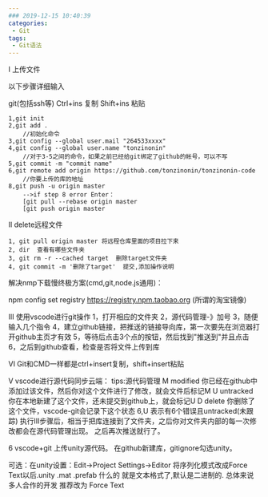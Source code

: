 ```yaml
---
### 2019-12-15 10:40:39
categories:
 - Git
tags:
 - Git语法
---
```

 I 上传文件

以下步骤详细输入
<!--more-->
git(包括ssh等)
	Ctrl+ins  复制
   	Shift+ins 粘贴

	1,git init
	2,git add .
		//初始化命令
	3,git config --global user.mail "264533xxxx"
	4,git config --global user.name "tonzinonin"
		//对于3-5之间的命令，如果之前已经给git绑定了github的帐号，可以不写
	5,git commit -m "commit name"
	6,git remote add origin https://github.com/tonzinonin/tonzinonin-code
		//你要上传的库的地址
	8,git push -u origin master
		-->if step 8 error Enter：
		[git pull --rebase origin master
		[git push origin master

II delete远程文件

	1, git pull origin master 将远程仓库里面的项目拉下来
	2, dir  查看有哪些文件夹
	3, git rm -r --cached target  删除target文件夹
	4, git commit -m '删除了target'  提交,添加操作说明

解决nmp下载慢终极方案(cmd,git,node.js通用)：

npm config set registry https://registry.npm.taobao.org
(所谓的淘宝镜像)

III 使用vscode进行git操作
1，打开相应的文件夹
2，源代码管理-》加号
3，随便输入几个指令
4，建立github链接，把推送的链接导向库，第一次要先在浏览器打开github主页才有效
5，等待后点击3个点的按钮，然后找到"推送到"并且点击
6，之后到github查看，检查是否将文件上传到库

VI Git和CMD一样都是ctrl+insert复制，shift+insert粘贴

V vscode进行源代码同步云端：
	tips:源代码管理
	M modified
	你已经在github中添加过该文件，然后你对这个文件进行了修改，就会文件后标记M
	U untracked
	你在本地新建了这个文件，还未提交到github上，就会标记U
	D delete
	你删除了这个文件，vscode-git会记录下这个状态
	6,U
	表示有6个错误且untracked(未跟踪)
执行III步骤后，相当于把库连接到了文件夹，之后你对文件夹内部的每一次修改都会在源代码管理出现。
之后再次推送就行了。

6 vscode+git 上传unity源代码。
在github新建库，gitignore勾选unity。

可选：在unity设置：Edit->Project Settings->Editor
将序列化模式改成Force Text以后.unity .mat .prefab 什么的 就是文本格式了,默认是二进制的.
总体来说 多人合作的开发 推荐改为 Force Text


